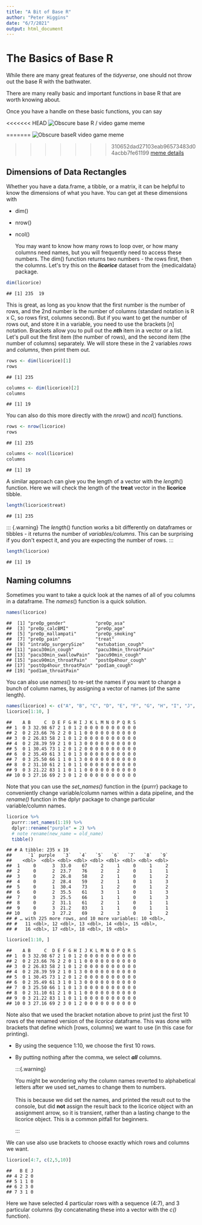 ```yaml
---
title: "A Bit of Base R"
author: "Peter Higgins"
date: "6/7/2021"
output: html_document
---
```




# The Basics of Base R

While there are many great features of the *tidyverse*, one should not throw out the base R with the bathwater.

There are many really basic and important functions in base R that are worth knowing about.

Once you have a handle on these basic functions, you can say

<<<<<<< HEAD
![Obscure base R / video game meme](~/Documents/Rcode/rmrwr-book/images/baseRmeme.png)

=======
![Obscure baseR video game meme](~/Documents/Rcode/rmrwr-book/images/baseRmeme.png)
>>>>>>> 310652dad27103eab96573483d04acbb7fe61199
[meme details](https://en.wikipedia.org/wiki/All_your_base_are_belong_to_us)

## Dimensions of Data Rectangles

Whether you have a data.frame, a tibble, or a matrix, it can be helpful to know the dimensions of what you have. You can get at these dimensions with

-   dim()

-   nrow()

-   ncol()

    You may want to know how many rows to loop over, or how many columns need names, but you will frequently need to access these numbers. The dim() function returns two numbers - the rows first, then the columns. Let's try this on the ***licorice*** dataset from the {medicaldata} package.


```r
dim(licorice)
```

```
## [1] 235  19
```

This is great, as long as you know that the first number is the number of rows, and the 2nd number is the number of columns (standard notation is R x C, so rows first, columns second). But if you want to get the number of rows out, and store it in a variable, you need to use the brackets [n] notation. Brackets allow you to pull out the ***nth*** item in a vector or a list. Let's pull out the first item (the number of rows), and the second item (the number of columns) separately. We will store these in the 2 variables *rows* and *columns*, then print them out.


```r
rows <- dim(licorice)[1]
rows
```

```
## [1] 235
```

```r
columns <- dim(licorice)[2]
columns
```

```
## [1] 19
```

You can also do this more directly with the *nrow*() and *ncol*() functions.


```r
rows <- nrow(licorice)
rows
```

```
## [1] 235
```

```r
columns <- ncol(licorice)
columns
```

```
## [1] 19
```

A similar approach can give you the length of a vector with the *length*() function. Here we will check the length of the **treat** vector in the **licorice** tibble.


```r
length(licorice$treat)
```

```
## [1] 235
```

::: {.warning}
The *length*() function works a bit differently on dataframes or tibbles - it returns the number of *variables/columns*. This can be surprising if you don't expect it, and you are expecting the number of rows.
:::


```r
length(licorice)
```

```
## [1] 19
```

## Naming columns

Sometimes you want to take a quick look at the names of all of you columns in a dataframe. The *names*() function is a quick solution.


```r
names(licorice)
```

```
##  [1] "preOp_gender"           "preOp_asa"             
##  [3] "preOp_calcBMI"          "preOp_age"             
##  [5] "preOp_mallampati"       "preOp_smoking"         
##  [7] "preOp_pain"             "treat"                 
##  [9] "intraOp_surgerySize"    "extubation_cough"      
## [11] "pacu30min_cough"        "pacu30min_throatPain"  
## [13] "pacu30min_swallowPain"  "pacu90min_cough"       
## [15] "pacu90min_throatPain"   "postOp4hour_cough"     
## [17] "postOp4hour_throatPain" "pod1am_cough"          
## [19] "pod1am_throatPain"
```

You can also use *names*() to re-set the names if you want to change a bunch of column names, by assigning a vector of names (of the same length).


```r
names(licorice) <- c("A", "B", "C", "D", "E", "F", "G", "H", "I", "J", "K", "L", "M", "N", "O", "P", "Q", "R", "S")
licorice[1:10, ]
```

```
##    A B     C  D E F G H I J K L M N O P Q R S
## 1  0 3 32.98 67 2 1 0 1 2 0 0 0 0 0 0 0 0 0 0
## 2  0 2 23.66 76 2 2 0 1 1 0 0 0 0 0 0 0 0 0 0
## 3  0 2 26.83 58 2 1 0 1 2 0 0 0 0 0 0 0 0 0 0
## 4  0 2 28.39 59 2 1 0 1 3 0 0 0 0 0 0 0 0 0 0
## 5  0 1 30.45 73 1 2 0 1 2 0 0 0 0 0 0 0 0 0 0
## 6  0 2 35.49 61 3 1 0 1 3 0 0 0 0 0 0 0 0 0 0
## 7  0 3 25.50 66 1 1 0 1 3 0 0 0 0 0 0 0 0 0 0
## 8  0 2 31.10 61 2 1 0 1 1 0 0 0 0 0 0 0 0 0 0
## 9  0 3 21.22 83 1 1 0 1 1 0 0 0 0 0 0 0 0 0 0
## 10 0 3 27.16 69 2 3 0 1 2 0 0 0 0 0 0 0 0 0 0
```

Note that you can use the *set_names()* function in the {purrr} package to conveniently change variable/column names within a data pipeline, and the *rename()* function in the dplyr package to change particular variable/column names.


```r
licorice %>% 
  purrr::set_names(1:19) %>% 
  dplyr::rename("purple" = 2) %>% 
  # note rename(new_name = old_name)
  tibble()
```

```
## # A tibble: 235 x 19
##      `1` purple   `3`   `4`   `5`   `6`   `7`   `8`   `9`
##    <dbl>  <dbl> <dbl> <dbl> <dbl> <dbl> <dbl> <dbl> <dbl>
##  1     0      3  33.0    67     2     1     0     1     2
##  2     0      2  23.7    76     2     2     0     1     1
##  3     0      2  26.8    58     2     1     0     1     2
##  4     0      2  28.4    59     2     1     0     1     3
##  5     0      1  30.4    73     1     2     0     1     2
##  6     0      2  35.5    61     3     1     0     1     3
##  7     0      3  25.5    66     1     1     0     1     3
##  8     0      2  31.1    61     2     1     0     1     1
##  9     0      3  21.2    83     1     1     0     1     1
## 10     0      3  27.2    69     2     3     0     1     2
## # … with 225 more rows, and 10 more variables: 10 <dbl>,
## #   11 <dbl>, 12 <dbl>, 13 <dbl>, 14 <dbl>, 15 <dbl>,
## #   16 <dbl>, 17 <dbl>, 18 <dbl>, 19 <dbl>
```


```r
licorice[1:10, ]
```

```
##    A B     C  D E F G H I J K L M N O P Q R S
## 1  0 3 32.98 67 2 1 0 1 2 0 0 0 0 0 0 0 0 0 0
## 2  0 2 23.66 76 2 2 0 1 1 0 0 0 0 0 0 0 0 0 0
## 3  0 2 26.83 58 2 1 0 1 2 0 0 0 0 0 0 0 0 0 0
## 4  0 2 28.39 59 2 1 0 1 3 0 0 0 0 0 0 0 0 0 0
## 5  0 1 30.45 73 1 2 0 1 2 0 0 0 0 0 0 0 0 0 0
## 6  0 2 35.49 61 3 1 0 1 3 0 0 0 0 0 0 0 0 0 0
## 7  0 3 25.50 66 1 1 0 1 3 0 0 0 0 0 0 0 0 0 0
## 8  0 2 31.10 61 2 1 0 1 1 0 0 0 0 0 0 0 0 0 0
## 9  0 3 21.22 83 1 1 0 1 1 0 0 0 0 0 0 0 0 0 0
## 10 0 3 27.16 69 2 3 0 1 2 0 0 0 0 0 0 0 0 0 0
```

Note also that we used the bracket notation above to print just the first 10 rows of the renamed version of the *licorice* dataframe. This was done with brackets that define which [rows, columns] we want to use (in this case for printing).

-   By using the sequence 1:10, we choose the first 10 rows.

-   By putting nothing after the comma, we select ***all*** columns.

    :::{.warning}

    You might be wondering why the column names reverted to alphabetical letters after we used set_names to change them to numbers. <br>\
    This is because we did set the names, and printed the result out to the console, but did **not** assign the result back to the licorice object with an assignment arrow, so it is transient, rather than a lasting change to the licorice object. This is a common pitfall for beginners.

    :::

We can use also use brackets to choose exactly which rows and columns we want.


```r
licorice[4:7, c(2,5,10)]
```

```
##   B E J
## 4 2 2 0
## 5 1 1 0
## 6 2 3 0
## 7 3 1 0
```

Here we have selected 4 particular rows with a sequence (4:7), and 3 particular columns (by concatenating these into a vector with the *c()* function).
